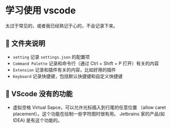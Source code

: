 # 学习使用 vscode

太过于常见的，或者我已经熟记于心的，不会记录下来。

## 🍕 文件夹说明

- `setting` 记录 `settings.json` 的配置项
- `Command Palette` 记录和命令行（通过 Ctrl + Shift + P 打开）有关的内容
- `Extension` 记录和插件有关的内容，比如好用的插件
- `Keyboard` 记录快捷键，包括默认快捷键和自定义快捷键

## 🍕 VScode 没有的功能

- 虚拟空格 Virtual Sapce，可以允许光标插入到行尾的任意位置 （allow caret placement）。这个功能在绘制一些字符图时很有用。 Jetbrains 家的产品(如IDEA) 是有这个功能的。